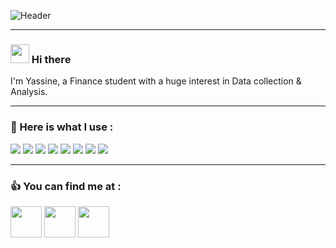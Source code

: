 ![Header](https://media.giphy.com/media/VeNDat4n4Kre76oS1g/giphy.gif) 
___
### <img src="https://raw.githubusercontent.com/MartinHeinz/MartinHeinz/master/wave.gif" width="30px"> Hi there 
I'm Yassine, a Finance student with a huge interest in Data collection & Analysis.
___
### 💪 Here is what I use : 
![](https://img.shields.io/badge/Editor-VSCode-informational?style=flat&logo=<LOGO_NAME>&logoColor=white&color=2bbc8a)
![](https://img.shields.io/badge/Code-Python-informational?style=flat&logo=<LOGO_NAME>&logoColor=white&color=2bbc8a)
![](https://img.shields.io/badge/Code-JAVA-informational?style=flat&logo=<LOGO_NAME>&logoColor=white&color=2bbc8a)
![](https://img.shields.io/badge/Code-C++-informational?style=flat&logo=<LOGO_NAME>&logoColor=white&color=2bbc8a)
![](https://img.shields.io/badge/Code-R-informational?style=flat&logo=<LOGO_NAME>&logoColor=white&color=2bbc8a)
![](https://img.shields.io/badge/Tools-Docker-informational?style=flat&logo=<LOGO_NAME>&logoColor=white&color=2bbc8a)
![](https://img.shields.io/badge/Tools-Kubernetes-informational?style=flat&logo=<LOGO_NAME>&logoColor=white&color=2bbc8a)
![](https://img.shields.io/badge/DevOps-AzurePipelines-informational?style=flat&logo=<LOGO_NAME>&logoColor=white&color=2bbc8a)
___
### 👍 You can find me at :
>
[<img src="src/GitHub-Logo.png" width="50">](https://github.com/Rhzif)
[<img src="src/LinkedIn-Icon-Logo.png" width="50">](https://www.linkedin.com/in/Rhzif/)
[<img src="src/Email-Icon-Logo.png" width="50">](mailto:Rhzif@hotmail.com)
